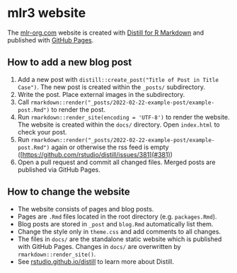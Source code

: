 # mlr3 website

The [mlr-org.com](https://mlr-org.com/) website is created with [Distill for R Markdown](https://rstudio.github.io/distill/website.html) and published with [GitHub Pages](https://docs.github.com/en/pages).

## How to add a new blog post

1. Add a new post with `distill::create_post("Title of Post in Title Case")`.
The new post is created within the `_posts/` subdirectory.
1. Write the post. 
Place external images in the subdirectory.
1. Call `rmarkdown::render("_posts/2022-02-22-example-post/example-post.Rmd")` to render the post.
1. Run `rmarkdown::render_site(encoding = 'UTF-8')` to render the website.
The website is created within the `docs/` directory. 
Open `index.html` to check your post.
1. Run `rmarkdown::render("_posts/2022-02-22-example-post/example-post.Rmd")` again or otherwise the rss feed is empty ([https://github.com/rstudio/distill/issues/381](#381))
1. Open a pull request and commit all changed files.
Merged posts are published via GitHub Pages.

## How to change the website

* The website consists of pages and blog posts.
* Pages are `.Rmd` files located in the root directory (e.g. `packages.Rmd`).
* Blog posts are stored in `_post` and `blog.Rmd` automatically list them.
* Change the style only in `theme.css` and add comments to all changes.
* The files in `docs/` are the standalone static website which is published with GitHub Pages.
Changes in `docs/` are overwritten by `rmarkdown::render_site()`.
* See [rstudio.github.io/distill](https://rstudio.github.io/distill/) to learn more about Distill.
